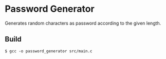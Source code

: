 # Password Generator

Generates random characters as password according to the given length.

## Build
```console
$ gcc -o password_generator src/main.c
```